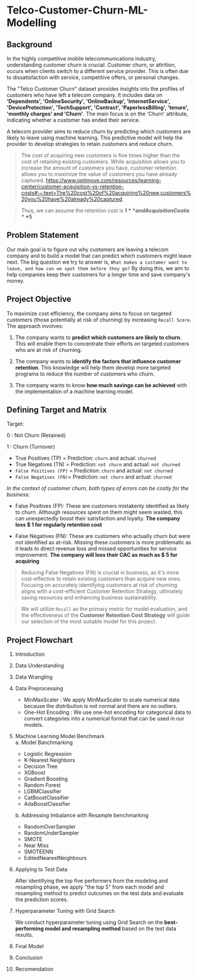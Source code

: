 # Telco-Customer-Churn-ML-Modelling

## Background

In the highly competitive mobile telecommunications industry, understanding customer churn is crucial. Customer churn, or attrition, occurs when clients switch to a different service provider. This is often due to dissatisfaction with service, competitive offers, or personal changes.

The "Telco Customer Churn" dataset provides insights into the profiles of customers who have left a telecom company. It includes data on **'Dependents', 'OnlineSecurity', 'OnlineBackup', 'InternetService', 'DeviceProtection', 'TechSupport', 'Contract', 'PaperlessBilling', 'tenure', 'monthly charges' and 'Churn'**. The main focus is on the 'Churn' attribute, indicating whether a customer has ended their service.

A telecom provider aims to reduce churn by predicting which customers are likely to leave using machine learning. This predictive model will help the provider to develop strategies to retain customers and reduce churn.
<br>

> The cost of acquiring new customers is five times higher than the cost of retaining existing customers. While acquisition allows you to increase the amount of customers you have, customer retention allows you to maximize the value of customers you have already captured. https://www.optimove.com/resources/learning-center/customer-acquisition-vs-retention-costs#:~:text=The%20cost%20of%20acquiring%20new,customers%20you%20have%20already%20captured.

> Thus, we can assume the retention cost is **$1** and Acquisition Cost is **$5**

## Problem Statement

 Our main goal is to figure out why customers are leaving a telecom company and to build a model that can predict which customers might leave next. The big question we try to answer is, `What makes a customer want to leave, and how can we spot them before they go?` By doing this, we aim to help companies keep their customers for a longer time and save company's money. 

## Project Objective

To maximize cost efficiency, the company aims to focus on targeted customers (those potentially at risk of churning) by increasing `Recall Score`. The approach involves:

1. The company wants to **predict which customers are likely to churn**. This will enable them to concentrate their efforts on targeted customers who are at risk of churning.

2. The company wants to **identify the factors that influence customer retention**. This knowledge will help them develop more targeted programs to reduce the number of customers who churn.

3. The company wants to know **how much savings can be achieved** with the implementation of a machine learning model.

## Defining Target and Matrix

Target:

0 : Not Churn (Retained)

1 : Churn (Turnover)

- True Positives (TP) = Prediction: `churn` and actual: `churned` 
- True Negatives (TN) = Prediction: `not churn` and actual: `not churned`
- `False Positives (FP)` =  Prediction: `churn` and actual: `not churned`
- `False Negatives (FN)`=   Prediction: `not churn` and actual: `churned`

*In the context of customer churn, both types of errors can be costly for the business:*

- False Positives (FP): These are customers mistakenly identified as likely to churn. Although resources spent on them might seem wasted, this can unexpectedly boost their satisfaction and loyalty. **The company loss  $ 1 for regularly retention cost**

- False Negatives (FN): These are customers who actually churn but were not identified as at-risk. Missing these customers is more problematic as it leads to direct revenue loss and missed opportunities for service improvement. **The company will loss their CAC as much as  $ 5 for acquiring**

> Reducing False Negatives (FN) is crucial in business, as it's more cost-effective to retain existing customers than acquire new ones. Focusing on accurately identifying customers at risk of churning aligns with a cost-efficient Customer Retention Strategy, ultimately saving resources and enhancing business sustainability.

> We will utilize `Recall` as the primary metric for model evaluation, and the effectiveness of the **Customer Retention Cost Strategy** will guide our selection of the most suitable model for this project.

## **Project Flowchart**
1. Introduction

1. Data Understanding

1. Data Wrangling

1. Data Preprocessing
    - MinMaxScaler : We apply MinMaxScaler to scale numerical data because the distribution is not normal and there are no outliers.
    - One-Hot Encoding : We use one-hot encoding for categorical data to convert categories into a numerical format that can be used in our models.

1. Machine Learning Model Benchmark<br>
    a. Model Banchmarking
    - Logistic Regression
    - K-Nearest Neighbors
    - Decision Tree
    - XGBoost
    - Gradient Boosting
    - Random Forest
    - LGBMClassifier
    - CatBoostClassifier
    - AdaBoostClassifier

    b. Addressing Imbalance with Resample benchmarking<br>
    - RandomOverSampler
    - RandomUnderSampler
    - SMOTE
    - Near Miss
    - SMOTEENN 
    - EditedNearestNeighbours

1. Applying to Test Data

    After identifying the top five performers from the modeling and resampling phase, we apply "the top 5" from each model and resampling method to predict outcomes on the test data and evaluate the prediction scores.

1. Hyperparameter Tuning with Grid Search

    We conduct hyperparameter tuning using Grid Search on the **best-performing model and resampling method** based on the test data results.

1. Final Model 

1. Conclusion
1. Recomendation
